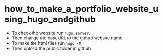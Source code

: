# how_to_make_a_portfolio_website_using_hugo_andgithub

* To check the website run ```hugo server```. 
* Then change the baseURL to the github website name 
* To make the html files run ```hugo -M``` 
* Then upload the public folder in github 
